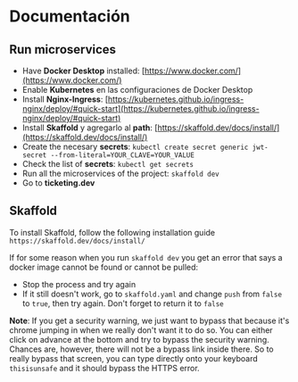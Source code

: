 # Documentación

## Run microservices
- Have __Docker Desktop__ installed: [https://www.docker.com/](https://www.docker.com/)
- Enable __Kubernetes__ en las configuraciones de Docker Desktop
- Install __Nginx-Ingress__: [https://kubernetes.github.io/ingress-nginx/deploy/#quick-start](https://kubernetes.github.io/ingress-nginx/deploy/#quick-start)
- Install __Skaffold__ y agregarlo al __path__: [https://skaffold.dev/docs/install/](https://skaffold.dev/docs/install/)
- Create the necesary __secrets__: `kubectl create secret generic jwt-secret --from-literal=YOUR_CLAVE=YOUR_VALUE`
- Check the list of __secrets__: `kubectl get secrets`
- Run all the microservices of the project: `skaffold dev`
- Go to __ticketing.dev__

## Skaffold
To install Skaffold, follow the following installation guide `https://skaffold.dev/docs/install/`

If for some reason when you run `skaffold dev` you get an error that says a docker image cannot be found or cannot be pulled:
- Stop the process and try again
- If it still doesn't work, go to `skaffold.yaml` and change `push` from `false` to `true`, then try again. Don't forget to return it to `false`

__Note__: If you get a security warning, we just want to bypass that because it's chrome jumping in when we really don't want it to do so. You can either click on advance at the bottom and try to bypass the security warning. Chances are, however, there will not be a bypass link inside there. So to really bypass that screen, you can type directly onto your keyboard `thisisunsafe` and it should bypass the HTTPS error.